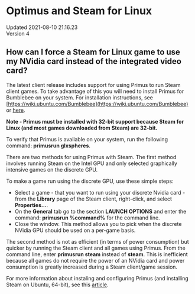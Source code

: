 # Optimus and Steam for Linux
Updated 2021-08-10 21.16.23  
Version 4  

## How can I force a Steam for Linux game to use my NVidia card instead of the integrated video card?
  
  
The latest client release includes support for using Primus to run Steam client games. To take advantage of this you will need to install Primus for Bumblebee on your system. For installation instructions, see [https://wiki.ubuntu.com/Bumblebee](https://wiki.ubuntu.com/Bumblebee) or [here](http://www.webupd8.org/2012/11/primus-better-performance-and-less.html).  
  
**Note - Primus must be installed with 32-bit support because Steam for Linux (and most games downloaded from Steam) are 32-bit.**  
  
To verify that Primus is available on your system, run the following command: **primusrun glxspheres**.  
  
There are two methods for using Primus with Steam. The first method involves running Steam on the Intel GPU and only selected graphically intensive games on the discrete GPU.  
  
To make a game run using the discrete GPU, use these simple steps:  
* Select a game - that you want to run using your discrete Nvidia card - from the **Library** page of the Steam client, right-click, and select **Properties...**.
* On the **General** tab go to the section **LAUNCH OPTIONS** and enter the command: **primusrun %command%** for the command line.
* Close the window. This method allows you to pick when the discrete NVidia GPU should be used on a per-game basis.
  
The second method is not as efficient (in terms of power consumption) but quicker by running the Steam client and all games using Primus. From the command line, enter **primusrun steam** instead of **steam**. This is inefficient because all games do not require the power of an NVidia card and power consumption is greatly increased during a Steam client/game session.  
  
For more information about instaling and configuring Primus (and installing Steam on Ubuntu, 64-bit), see this [article](http://cjenkins.wordpress.com/2013/01/01/steam-for-linux-on-optimus-enabled-computer-running-ubuntu-12-04-64bits).